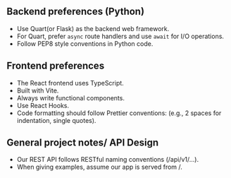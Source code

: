 ## Backend preferences (Python)
- Use Quart(or Flask) as the backend web framework.
- For Quart, prefer `async` route handlers and use `await` for I/O operations.
- Follow PEP8 style conventions in Python code.

## Frontend preferences
- The React frontend uses TypeScript.
- Built with Vite.
- Always write functional components.
- Use React Hooks.
- Code formatting should follow Prettier conventions: (e.g., 2 spaces for indentation, single quotes).

## General project notes/ API Design
- Our REST API follows RESTful naming conventions (/api/v1/...).
- When giving examples, assume our app is served from /.